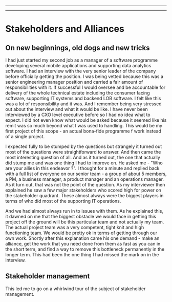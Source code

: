
---
---
# Stakeholders and Alliances

## On new beginnings, old dogs and new tricks

I had just started my second job as a manager of a software programme developing several mobile applications and supporting data analytics software. I had an interview with  the very senior leader of the company before officially getting the position.  I was being vetted because this was a senior engineering manager position and carried a fair amount of responsibilities with it. If successful I would oversee and be accountable for delivery of the whole technical estate including the consumer facing software, supporting IT systems and backend LOB software. I felt like this was a lot of responsibility and it was. And I remember being very stressed out about the interview and what it would be like. I have never been interviewed by a CXO level executive before so I had no idea what to expect. I did not even know what would be asked because it seemed like his remit was so much beyond what I was used to handling. This would be my first project of this scope - an actual bona-fide programme f work instead of a single project.

I expected fully to be stumped by the questions but strangely it turned out most of the questions were straightforward to answer. And then came the most interesting question of all. And as it turned out, the one that actually did stump me and was one thing I had to improve on. He asked me - "Who are your allies in this endeavor ?". I thought for a minute and replied back with a full list of everyone on our senior team - a group of about 5 members, a PM, a business manager, a product manager and an operations manager. As it turn out, that was not the point of the question. As my interviewer then explained he saw a few major stakeholders who scored high for power on the stakeholder quadrant. These almost always were the biggest players in terms of who did most of the supporting IT operations.

And we had almost always run in to issues with them. As he explained this, it dawned on me that the biggest obstacle we would face in getting this project off the ground will be this particular team and not actually my team. The actual project team was a very competent, tight knit and high functioning team. We would be pretty ok in terms of getting through our own work. Shortly after this explanation came his one demand - make an alliance, get the work that you need done from them as fast as you can in the short term, and find a way to remove this bottleneck permanently in the longer term. This had been the one thing I had missed the mark on in the interview.

## Stakeholder management

This led me to go on a whirlwind tour of the subject of stakeholder management. 
